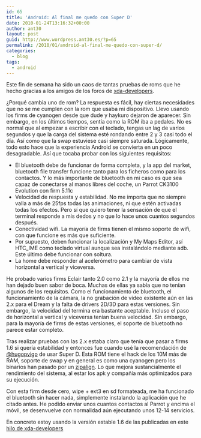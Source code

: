 ```yaml
---
id: 65
title: 'Android: Al final me quedo con Super D'
date: 2010-01-24T13:16:32+00:00
author: ant30
layout: post
guid: http://www.wordpress.ant30.es/?p=65
permalink: /2010/01/android-al-final-me-quedo-con-super-d/
categories:
  - blog
tags:
  - android
---
```

Este fin de semana ha sido un caos de tantas pruebas de roms que he hecho gracias a los amigos de los foros de [xda-developers](http://forum.xda-developers.com/forumdisplay.php?f=448).

¿Porqué cambia uno de rom? La respuesta es fácil, hay ciertas necesidades que no se me cumplen con la rom que usaba mi dispositivo. Llevo usando los firms de cyanogen desde que dude y haykuro dejaron de aparecer. Sin embargo, en los últimos tiempos, sentía como la ROM iba a pedales. No es normal que al empezar a escribir con el teclado, tengas un lag de varios segundos y que la carga del sistema esté rondando entre 2 y 3 casi todo el día. Así como que la swap estuviese casi siempre saturada. Lógicamente, todo esto hace que la experiencia Android se convierta en un poco desagradable. Así que tocaba probar con los siguientes requisitos:

  * El bluetooth debe de funcionar de forma completa, y la app del market, bluetooth file transfer funcione tanto para los ficheros como para los contactos. Y lo más importante de bluetooth en mi caso es que sea capaz de conectarse al manos libres del coche, un Parrot CK3100 Evolution con firm 5.11c
  * Velocidad de respuesta y estabilidad. No me importa que no siempre valla a más de 25fps todas las animaciones, ni que estén activadas todas los efectos. Pero sí que quiero tener la sensación de que el terminal responde a mis dedos y no que lo hace unos cuantos segundos después.
  * Conectividad wifi. La mayoría de firms tienen el mismo soporte de wifi, con que funcione es más que suficiente.
  * Por supuesto, deben funcionar la localización y My Maps Editor, así HTC_IME como teclado virtual aunque sea instalándolo mediante adb. Este último debe funcionar con soltura.
  * La home debe responder al acelerómetro para cambiar de vista horizontal a vertical y viceversa.

He probado varios firms Eclair tanto 2.0 como 2.1 y la mayoría de ellos me han dejado buen sabor de boca. Muchas de ellas ya sabía que no tenían algunos de los requisitos. Como el funcionamiento de bluetooth, el funcionamiento de la cámara, la no grabación de vídeo existente aún en las 2.x para el Dream y la falta de drivers 2D/3D para estas versiones. Sin embargo, la velocidad del termina era bastante aceptable. Incluso el paso de horizontal a vertical y viceversa tenían buena velocidad. Sin embargo, para la mayoría de firms de estas versiones, el soporte de bluetooth no parece estar completo.

Tras realizar pruebas con las 2.x estaba claro que tenía que pasar a firms 1.6 si quería estabilidad y entonces fue cuando usé la recomendación de [@hugopvigo](http://twitter.com/hugopvigo) de usar Super D. Esta ROM tiene el hack de los 10M más de RAM, soporte de swap y en general es como una cyanogen pero los binarios han pasado por un [zipalign](http://developer.android.com/guide/developing/tools/zipalign.html). Lo que mejora sustancialmente el rendimiento del sistema, al estar los apk y compañía más optimizados para su ejecución.

Con esta firm desde cero, wipe + ext3 en sd formateada, me ha funcionado el bluetooth sin hacer nada, simplemente instalando la aplicación que he citado antes. He podido enviar unos cuantos contactos al Parrot y encima el móvil, se desenvuelve con normalidad aún ejecutando unos 12-14 servicios.

En concreto estoy usando la versión estable 1.6 de las publicadas en este [hilo de xda-developers](http://forum.xda-developers.com/showthread.php?t=613809)
